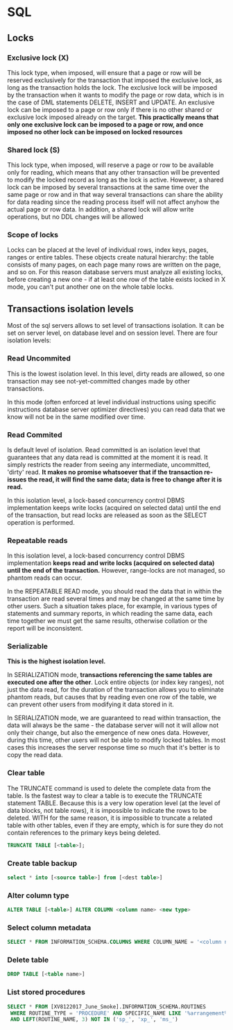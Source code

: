 # SQL

## Locks
### Exclusive lock (X)
This lock type, when imposed, will ensure that a page or row will be reserved exclusively for the transaction that imposed the exclusive lock, as long as the transaction holds the lock.
The exclusive lock will be imposed by the transaction when it wants to modify the page or row data, which is in the case of DML statements DELETE, INSERT and UPDATE. An exclusive lock can be imposed to a page or row only if there is no other shared or exclusive lock imposed already on the target. **This practically means that only one exclusive lock can be imposed to a page or row, and once imposed no other lock can be imposed on locked resources**

### Shared lock (S)
This lock type, when imposed, will reserve a page or row to be available only for reading, which means that any other transaction will be prevented to modify the locked record as long as the lock is active. However, a shared lock can be imposed by several transactions at the same time over the same page or row and in that way several transactions can share the ability for data reading since the reading process itself will not affect anyhow the actual page or row data. In addition, a shared lock will allow write operations, but no DDL changes will be allowed

### Scope of locks 
Locks can be placed at the level of individual rows, index keys, pages, ranges or entire tables. These objects create natural hierarchy: the table consists of many pages, on each page many rows are written on the page, and so on. For this reason database servers must analyze all existing locks, before creating a new one - if at least one row of the table exists locked in X mode, you can't put another one on the whole table locks.

## Transactions isolation levels
Most of the sql servers allows to set level of transactions isolation. It can be set on server level, on database level and on session level.
There are four isolation levels:

### Read Uncommited
This is the lowest isolation level. In this level, dirty reads are allowed, so one transaction may see not-yet-committed changes made by other transactions.

In this mode (often enforced at level individual instructions using specific instructions database server optimizer directives) you can read data that we know will not be in the same modified over time.

### Read Commited
Is default level of isolation. Read committed is an isolation level that guarantees that any data read is committed at the moment it is read. It simply restricts the reader from seeing any intermediate, uncommitted, 'dirty' read. **It makes no promise whatsoever that if the transaction re-issues the read, it will find the same data; data is free to change after it is read.**

In this isolation level, a lock-based concurrency control DBMS implementation keeps write locks (acquired on selected data) until the end of the transaction, but read locks are released as soon as the SELECT operation is performed.

### Repeatable reads
In this isolation level, a lock-based concurrency control DBMS implementation **keeps read and write locks (acquired on selected data) until the end of the transaction.** However, range-locks are not managed, so phantom reads can occur.

In the REPEATABLE READ mode, you should read the data that in within the transaction are read several times and may be changed at the same time by other users.
Such a situation takes place, for example, in various types of statements and summary reports, in which reading the same data, each time together we must get the same results, otherwise collation or the report will be inconsistent.

### Serializable
**This is the highest isolation level.**

In SERIALIZATION mode, **transactions referencing the same tables are executed one after the other**. Lock entire objects (or index key ranges), not just the data read, for the duration of the transaction allows you to eliminate phantom reads, but causes that by reading even one row of the table, we can prevent other users from modifying it data stored in it.

In SERIALIZATION mode, we are guaranteed to read within transaction, the data will always be the same - the database server will not it will allow not only their change, but also the emergence of new ones data. However, during this time, other users will not be able to modify locked tables. In most cases this increases the server response time so much that it's better is to copy the read data.

### Clear table
The TRUNCATE command is used to delete the complete data from the table. Is the fastest way to clear a table is to execute the TRUNCATE statement TABLE. Because this is a very low operation level (at the level of data blocks, not table rows), it is impossible to indicate the rows to be deleted. WITH for the same reason, it is impossible to truncate a related table with other tables, even if they are empty, which is for sure they do not contain references to the primary keys being deleted.

```sql
TRUNCATE TABLE [<table>];
```

### Create table backup
```sql
select * into [<source table>] from [<dest table>]
```

### Alter column type
```sql
ALTER TABLE [<table>] ALTER COLUMN <column name> <new type>
```

### Select column metadata
```sql
SELECT * FROM INFORMATION_SCHEMA.COLUMNS WHERE COLUMN_NAME = '<column name>' AND TABLE_NAME = '<table name>'
```

### Delete table
```sql
DROP TABLE [<table name>]
```

### List stored procedures 
```sql
SELECT * FROM [XV8122017_June_Smoke].INFORMATION_SCHEMA.ROUTINES
 WHERE ROUTINE_TYPE = 'PROCEDURE' AND SPECIFIC_NAME LIKE '%arrangement%'
 AND LEFT(ROUTINE_NAME, 3) NOT IN ('sp_', 'xp_', 'ms_')
```
